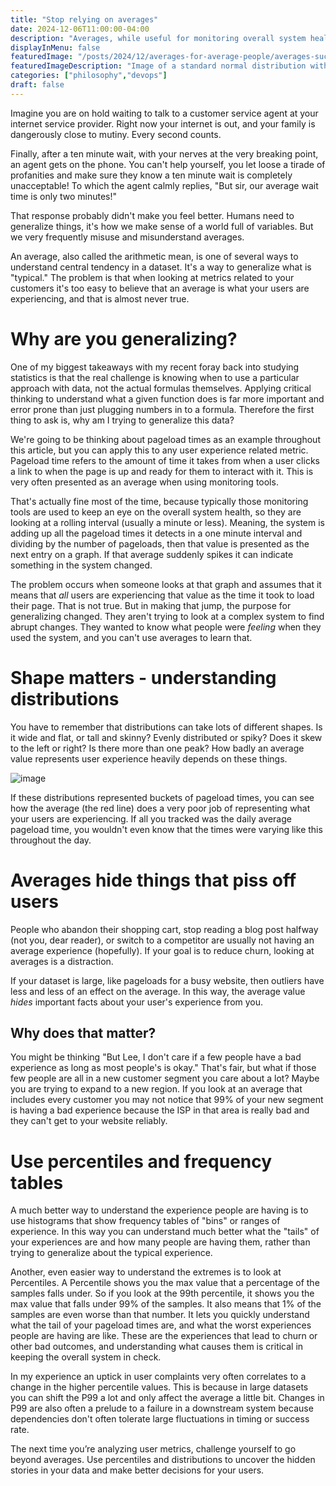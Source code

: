 ```yaml
---
title: "Stop relying on averages"
date: 2024-12-06T11:00:00-04:00
description: "Averages, while useful for monitoring overall system health, often misrepresent individual user experiences. To truly understand and improve user satisfaction, one must analyze data beyond averages."
displayInMenu: false
featuredImage: "/posts/2024/12/averages-for-average-people/averages-suck.png"
featuredImageDescription: "Image of a standard normal distribution with an arrow pointing at the average and an arrow pointing at the right tail"
categories: ["philosophy","devops"]
draft: false
---
```

Imagine you are on hold waiting to talk to a customer service agent at your internet service provider.  Right now your internet is out, and your family is dangerously close to mutiny.  Every second counts.

Finally, after a ten minute wait, with your nerves at the very breaking point, an agent gets on the phone.  You can't help yourself, you let loose a tirade of profanities and make sure they know a ten minute wait is completely unacceptable!  To which the agent calmly replies, "But sir, our average wait time is only two minutes!"

That response probably didn't make you feel better.  Humans need to generalize things, it's how we make sense of a world full of variables.  But we very frequently misuse and misunderstand averages.

An average, also called the arithmetic mean, is one of several ways to understand central tendency in a dataset.  It's a way to generalize what is "typical."  The problem is that when looking at metrics related to your customers it's too easy to believe that an average is what your users are experiencing, and that is almost never true.

# Why are you generalizing?
One of my biggest takeaways with my recent foray back into studying statistics is that the real challenge is knowing when to use a particular approach with data, not the actual formulas themselves.  Applying critical thinking to understand what a given function does is far more important and error prone than just plugging numbers in to a formula.  Therefore the first thing to ask is, why am I trying to generalize this data?

We're going to be thinking about pageload times as an example throughout this article, but you can apply this to any user experience related metric.  Pageload time refers to the amount of time it takes from when a user clicks a link to when the page is up and ready for them to interact with it.  This is very often presented as an average when using monitoring tools.

That's actually fine most of the time, because typically those monitoring tools are used to keep an eye on the overall system health, so they are looking at a rolling interval (usually a minute or less).  Meaning, the system is adding up all the pageload times it detects in a one minute interval and dividing by the number of pageloads, then that value is presented as the next entry on a graph.  If that average suddenly spikes it can indicate something in the system changed.

The problem occurs when someone looks at that graph and assumes that it means that _all_ users are experiencing that value as the time it took to load their page.  That is not true.  But in making that jump, the purpose for generalizing changed. They aren't trying to look at a complex system to find abrupt changes.  They wanted to know what people were _feeling_ when they used the system, and you can't use averages to learn that.

# Shape matters - understanding distributions
You have to remember that distributions can take lots of different shapes.  Is it wide and flat, or tall and skinny?  Evenly distributed or spiky?  Does it skew to the left or right?  Is there more than one peak?  How badly an average value represents user experience heavily depends on these things.  

![image](/posts/2024/12/averages-for-average-people/distributions.jpg)

If these distributions represented buckets of pageload times, you can see how the average (the red line) does a very poor job of representing what your users are experiencing.  If all you tracked was the daily average pageload time, you wouldn't even know that the times were varying like this throughout the day.

# Averages hide things that piss off users
People who abandon their shopping cart, stop reading a blog post halfway (not you, dear reader), or switch to a competitor are usually not having an average experience (hopefully).  If your goal is to reduce churn, looking at averages is a distraction.  

If your dataset is large, like pageloads for a busy website, then outliers have less and less of an effect on the average.  In this way, the average value _hides_ important facts about your user's experience from you.

## Why does that matter?
You might be thinking "But Lee, I don't care if a few people have a bad experience as long as most people's is okay."  That's fair, but what if those few people are all in a new customer segment you care about a lot?  Maybe you are trying to expand to a new region.  If you look at an average that includes every customer you may not notice that 99% of your new segment is having a bad experience because the ISP in that area is really bad and they can't get to your website reliably.

# Use percentiles and frequency tables
A much better way to understand the experience people are having is to use histograms that show frequency tables of "bins" or ranges of experience.  In this way you can understand much better what the "tails" of your experiences are and how many people are having them, rather than trying to generalize about the typical experience.  

Another, even easier way to understand the extremes is to look at Percentiles.  A Percentile shows you the max value that a percentage of the samples falls under.  So if you look at the 99th percentile, it shows you the max value that falls under 99% of the samples.  It also means that 1% of the samples are even worse than that number.  It lets you quickly understand what the tail of your pageload times are, and what the worst experiences people are having are like.  These are the experiences that lead to churn or other bad outcomes, and understanding what causes them is critical in keeping the overall system in check.

In my experience an uptick in user complaints very often correlates to a change in the higher percentile values.  This is because in large datasets you can shift the P99 a lot and only affect the average a little bit.  Changes in P99 are also often a prelude to a failure in a downstream system because dependencies don't often tolerate large fluctuations in timing or success rate.

The next time you’re analyzing user metrics, challenge yourself to go beyond averages. Use percentiles and distributions to uncover the hidden stories in your data and make better decisions for your users.